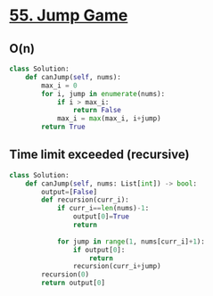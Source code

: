 # [55. Jump Game](https://leetcode.com/problems/jump-game/submissions/)
## O(n)
~~~python
class Solution:
    def canJump(self, nums):
        max_i = 0
        for i, jump in enumerate(nums):
            if i > max_i:
                return False
            max_i = max(max_i, i+jump)
        return True
~~~

## Time limit exceeded (recursive)
~~~python
class Solution:
    def canJump(self, nums: List[int]) -> bool:
        output=[False]
        def recursion(curr_i):
            if curr_i==len(nums)-1:
                output[0]=True
                return
            
            for jump in range(1, nums[curr_i]+1):
                if output[0]:
                    return
                recursion(curr_i+jump)
        recursion(0)
        return output[0]
~~~
